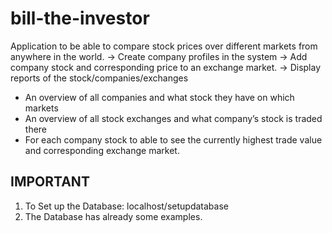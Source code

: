 # bill-the-investor

Application to be able to compare stock prices over different markets from anywhere in the world.
-> Create company profiles in the system
-> Add company stock and corresponding price to an exchange market.
-> Display reports of the stock/companies/exchanges
  - An overview of all companies and what stock they have on which markets
  - An overview of all stock exchanges and what company’s stock is traded there
  - For each company stock to able to see the currently highest trade value and corresponding exchange market.
  
## IMPORTANT

1. To Set up the Database: localhost/setupdatabase
2. The Database has already some examples.

